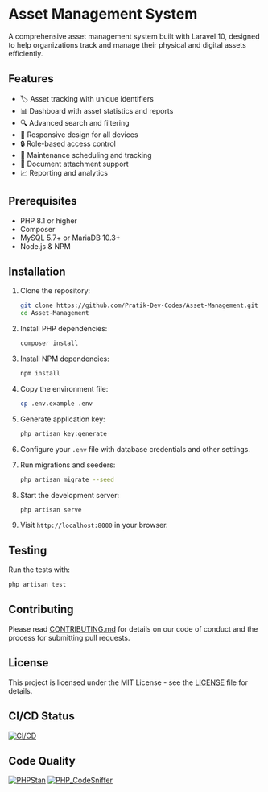# Asset Management System

A comprehensive asset management system built with Laravel 10, designed to help organizations track and manage their physical and digital assets efficiently.

## Features

- 🏷️ Asset tracking with unique identifiers
- 📊 Dashboard with asset statistics and reports
- 🔍 Advanced search and filtering
- 📱 Responsive design for all devices
- 🔒 Role-based access control
- 📅 Maintenance scheduling and tracking
- 📄 Document attachment support
- 📈 Reporting and analytics

## Prerequisites

- PHP 8.1 or higher
- Composer
- MySQL 5.7+ or MariaDB 10.3+
- Node.js & NPM

## Installation

1. Clone the repository:
   ```bash
   git clone https://github.com/Pratik-Dev-Codes/Asset-Management.git
   cd Asset-Management
   ```

2. Install PHP dependencies:
   ```bash
   composer install
   ```

3. Install NPM dependencies:
   ```bash
   npm install
   ```

4. Copy the environment file:
   ```bash
   cp .env.example .env
   ```

5. Generate application key:
   ```bash
   php artisan key:generate
   ```

6. Configure your `.env` file with database credentials and other settings.

7. Run migrations and seeders:
   ```bash
   php artisan migrate --seed
   ```

8. Start the development server:
   ```bash
   php artisan serve
   ```

9. Visit `http://localhost:8000` in your browser.

## Testing

Run the tests with:

```bash
php artisan test
```

## Contributing

Please read [CONTRIBUTING.md](CONTRIBUTING.md) for details on our code of conduct and the process for submitting pull requests.

## License

This project is licensed under the MIT License - see the [LICENSE](LICENSE) file for details.

## CI/CD Status

[![CI/CD](https://github.com/Pratik-Dev-Codes/Asset-Management/actions/workflows/laravel.yml/badge.svg)](https://github.com/Pratik-Dev-Codes/Asset-Management/actions/workflows/laravel.yml)

## Code Quality

[![PHPStan](https://img.shields.io/badge/PHPStan-level%208-silver)](https://phpstan.org/)
[![PHP_CodeSniffer](https://img.shields.io/badge/code%20style-PSR--12-6B46C1.svg)](https://www.php-fig.org/psr/psr-12/)
